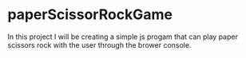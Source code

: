 # paperScissorRockGame
In this project I will be creating a simple js progam that can play paper scissors rock with the user through the brower console.